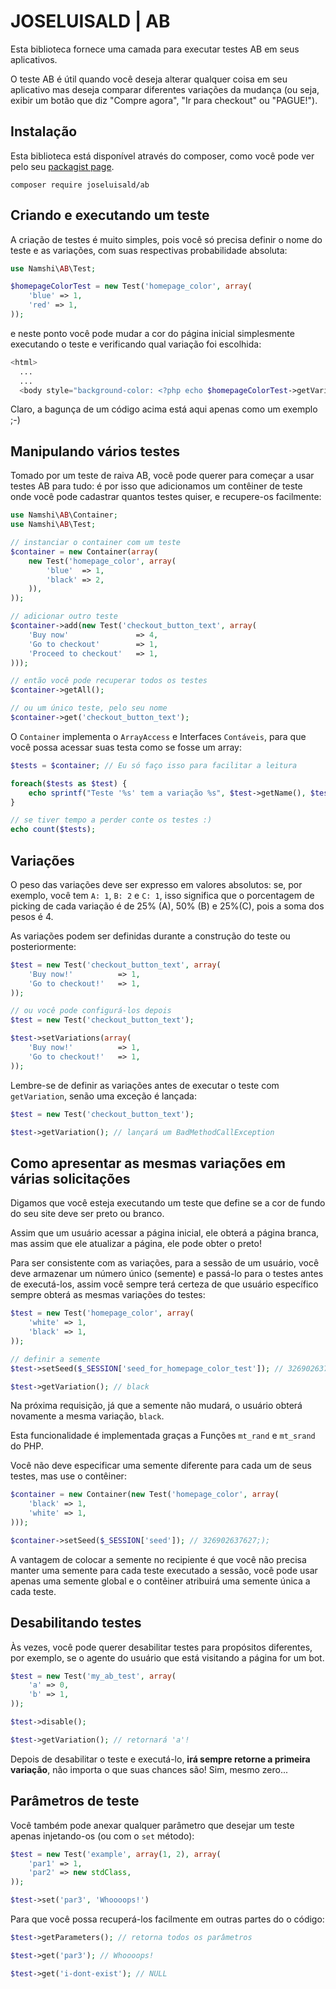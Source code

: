 # JOSELUISALD | AB

Esta biblioteca fornece uma camada para
executar testes AB em seus aplicativos.

O teste AB é útil quando você deseja
alterar qualquer coisa em seu aplicativo
mas deseja comparar diferentes variações
da mudança (ou seja, exibir um botão
que diz "Compre agora", "Ir para checkout" ou
"PAGUE!").

## Instalação

Esta biblioteca está disponível através do composer,
como você pode ver pelo seu
[packagist page](https://packagist.org/packages/joseluisald/ab).

```
composer require joseluisald/ab
```

## Criando e executando um teste

A criação de testes é muito simples, pois você só precisa
definir o nome do teste e as variações, com suas respectivas
probabilidade absoluta:

``` php
use Namshi\AB\Test;

$homepageColorTest = new Test('homepage_color', array(
    'blue' => 1,
    'red' => 1,
));
```

e neste ponto você pode mudar a cor do
página inicial simplesmente executando o teste e verificando
qual variação foi escolhida:

``` php
<html>
  ...
  ...
  <body style="background-color: <?php echo $homepageColorTest->getVariation(); ?>">
```

Claro, a bagunça de um código acima está aqui apenas
como um exemplo ;-)

## Manipulando vários testes

Tomado por um teste de raiva AB, você pode querer
para começar a usar testes AB para tudo:
é por isso que adicionamos um contêiner de teste onde
você pode cadastrar quantos testes quiser,
e recupere-os facilmente:

``` php
use Namshi\AB\Container;
use Namshi\AB\Test;

// instanciar o container com um teste
$container = new Container(array(
    new Test('homepage_color', array(
        'blue'  => 1,
        'black' => 2,
    )),
));

// adicionar outro teste
$container->add(new Test('checkout_button_text', array(
    'Buy now'               => 4,
    'Go to checkout'        => 1,
    'Proceed to checkout'   => 1,
)));

// então você pode recuperar todos os testes
$container->getAll();

// ou um único teste, pelo seu nome
$container->get('checkout_button_text');
```

O `Container` implementa o `ArrayAccess` e
Interfaces `Contáveis`, para que você possa acessar suas
testa como se fosse um array:

``` php
$tests = $container; // Eu só faço isso para facilitar a leitura

foreach($tests as $test) {
    echo sprintf("Teste '%s' tem a variação %s", $test->getName(), $test->getVariation());
}

// se tiver tempo a perder conte os testes :)
echo count($tests);
```

## Variações

O peso das variações deve ser expresso em valores absolutos: se, por
exemplo, você tem `A: 1`, `B: 2` e `C: 1`, isso significa que o
porcentagem de picking de cada variação é de 25% (A), 50% (B) e
25%(C), pois a soma dos pesos é 4.

As variações podem ser definidas durante a construção do teste ou posteriormente:

``` php
$test = new Test('checkout_button_text', array(
    'Buy now!'          => 1,
    'Go to checkout!'   => 1,
));

// ou você pode configurá-los depois
$test = new Test('checkout_button_text');

$test->setVariations(array(
    'Buy now!'          => 1,
    'Go to checkout!'   => 1,
));
```

Lembre-se de definir as variações antes de executar o teste
com `getVariation`, senão uma exceção é lançada:

``` php
$test = new Test('checkout_button_text');

$test->getVariation(); // lançará um BadMethodCallException
```

## Como apresentar as mesmas variações em várias solicitações

Digamos que você esteja executando um teste que define se
a cor de fundo do seu site deve ser preto ou branco.

Assim que um usuário acessar a página inicial, ele obterá a página branca, mas
assim que ele atualizar a página, ele pode obter o preto!

Para ser consistente com as variações, para a sessão de um usuário,
você deve armazenar um número único (semente) e passá-lo para o
testes antes de executá-los, assim você sempre terá certeza de que
usuário específico sempre obterá as mesmas variações do
testes:

``` php
$test = new Test('homepage_color', array(
    'white' => 1,
    'black' => 1,
));

// definir a semente
$test->setSeed($_SESSION['seed_for_homepage_color_test']); // 326902637627;

$test->getVariation(); // black
```

Na próxima requisição, já que a semente não mudará,
o usuário obterá novamente a mesma variação, `black`.

Esta funcionalidade é implementada graças a
Funções `mt_rand` e `mt_srand` do PHP.

Você não deve especificar uma semente diferente para cada um de seus
testes, mas use o contêiner:

``` php
$container = new Container(new Test('homepage_color', array(
    'black' => 1,
    'white' => 1,
)));

$container->setSeed($_SESSION['seed']); // 326902637627;);
```

A vantagem de colocar a semente no recipiente é que
você não precisa manter uma semente para cada teste executado
a sessão, você pode usar apenas uma semente global e o contêiner
atribuirá uma semente única a cada teste.

## Desabilitando testes

Às vezes, você pode querer desabilitar testes para propósitos diferentes,
por exemplo, se o agente do usuário que está visitando a página for um bot.

``` php
$test = new Test('my_ab_test', array(
    'a' => 0,
    'b' => 1,
));

$test->disable();

$test->getVariation(); // retornará 'a'!
```

Depois de desabilitar o teste e executá-lo, **irá
sempre retorne a primeira variação**, não importa o que
suas chances são! Sim, mesmo zero...

## Parâmetros de teste

Você também pode anexar qualquer parâmetro que desejar
um teste apenas injetando-os (ou com o `set`
método):

``` php
$test = new Test('example', array(1, 2), array(
    'par1' => 1,
    'par2' => new stdClass,
));

$test->set('par3', 'Whoooops!')
```

Para que você possa recuperá-los facilmente em outras partes do
o código:

``` php
$test->getParameters(); // retorna todos os parâmetros

$test->get('par3'); // Whoooops!

$test->get('i-dont-exist'); // NULL
```